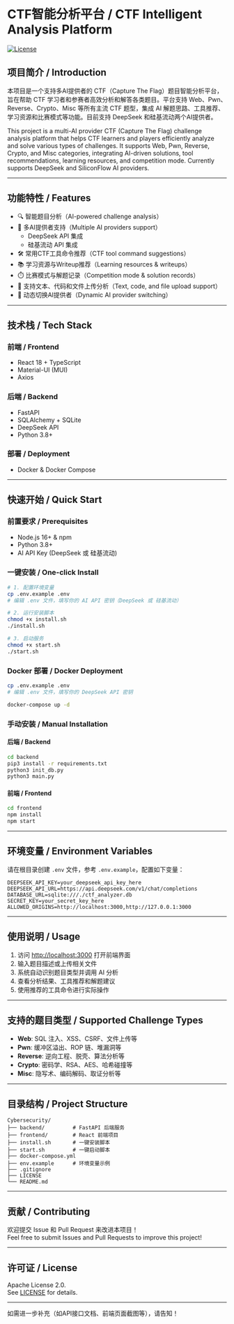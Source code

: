 # CTF智能分析平台 / CTF Intelligent Analysis Platform

[![License](https://img.shields.io/badge/license-Apache%202.0-blue.svg)](LICENSE)

## 项目简介 / Introduction

本项目是一个支持多AI提供者的 CTF（Capture The Flag）题目智能分析平台，旨在帮助 CTF 学习者和参赛者高效分析和解答各类题目。平台支持 Web、Pwn、Reverse、Crypto、Misc 等所有主流 CTF 题型，集成 AI 解题思路、工具推荐、学习资源和比赛模式等功能。目前支持 DeepSeek 和硅基流动两个AI提供者。

This project is a multi-AI provider CTF (Capture The Flag) challenge analysis platform that helps CTF learners and players efficiently analyze and solve various types of challenges. It supports Web, Pwn, Reverse, Crypto, and Misc categories, integrating AI-driven solutions, tool recommendations, learning resources, and competition mode. Currently supports DeepSeek and SiliconFlow AI providers.

---

## 功能特性 / Features

- 🔍 智能题目分析（AI-powered challenge analysis）
- 🤖 多AI提供者支持（Multiple AI providers support）
  - DeepSeek API 集成
  - 硅基流动 API 集成
- 🛠️ 常用CTF工具命令推荐（CTF tool command suggestions）
- 📚 学习资源与Writeup推荐（Learning resources & writeups）
- ⏱️ 比赛模式与解题记录（Competition mode & solution records）
- 📁 支持文本、代码和文件上传分析（Text, code, and file upload support）
- 🔄 动态切换AI提供者（Dynamic AI provider switching）

---

## 技术栈 / Tech Stack

### 前端 / Frontend

- React 18 + TypeScript
- Material-UI (MUI)
- Axios

### 后端 / Backend

- FastAPI
- SQLAlchemy + SQLite
- DeepSeek API
- Python 3.8+

### 部署 / Deployment

- Docker & Docker Compose

---

## 快速开始 / Quick Start

### 前置要求 / Prerequisites

- Node.js 16+ & npm
- Python 3.8+
- AI API Key (DeepSeek 或 硅基流动)

### 一键安装 / One-click Install

```bash
# 1. 配置环境变量
cp .env.example .env
# 编辑 .env 文件，填写你的 AI API 密钥（DeepSeek 或 硅基流动）

# 2. 运行安装脚本
chmod +x install.sh
./install.sh

# 3. 启动服务
chmod +x start.sh
./start.sh
```

### Docker 部署 / Docker Deployment

```bash
cp .env.example .env
# 编辑 .env 文件，填写你的 DeepSeek API 密钥

docker-compose up -d
```

### 手动安装 / Manual Installation

#### 后端 / Backend

```bash
cd backend
pip3 install -r requirements.txt
python3 init_db.py
python3 main.py
```

#### 前端 / Frontend

```bash
cd frontend
npm install
npm start
```

---

## 环境变量 / Environment Variables

请在根目录创建 `.env` 文件，参考 `.env.example`，配置如下变量：

```env
DEEPSEEK_API_KEY=your_deepseek_api_key_here
DEEPSEEK_API_URL=https://api.deepseek.com/v1/chat/completions
DATABASE_URL=sqlite:///./ctf_analyzer.db
SECRET_KEY=your_secret_key_here
ALLOWED_ORIGINS=http://localhost:3000,http://127.0.0.1:3000
```

---

## 使用说明 / Usage

1. 访问 [http://localhost:3000](http://localhost:3000) 打开前端界面
2. 输入题目描述或上传相关文件
3. 系统自动识别题目类型并调用 AI 分析
4. 查看分析结果、工具推荐和解题建议
5. 使用推荐的工具命令进行实际操作

---

## 支持的题目类型 / Supported Challenge Types

- **Web**: SQL 注入、XSS、CSRF、文件上传等
- **Pwn**: 缓冲区溢出、ROP 链、堆漏洞等
- **Reverse**: 逆向工程、脱壳、算法分析等
- **Crypto**: 密码学、RSA、AES、哈希碰撞等
- **Misc**: 隐写术、编码解码、取证分析等

---

## 目录结构 / Project Structure

```
Cybersecurity/
├── backend/         # FastAPI 后端服务
├── frontend/        # React 前端项目
├── install.sh       # 一键安装脚本
├── start.sh         # 一键启动脚本
├── docker-compose.yml
├── env.example      # 环境变量示例
├── .gitignore
├── LICENSE
└── README.md
```

---

## 贡献 / Contributing

欢迎提交 Issue 和 Pull Request 来改进本项目！  
Feel free to submit Issues and Pull Requests to improve this project!

---

## 许可证 / License

Apache License 2.0.  
See [LICENSE](LICENSE) for details.

---

如需进一步补充（如API接口文档、前端页面截图等），请告知！

